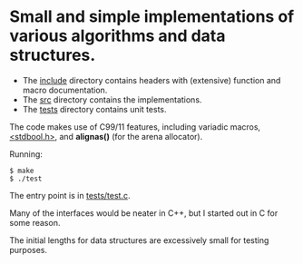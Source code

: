 Small and simple implementations of various algorithms and data structures.
===========================================================================


* The [include](include) directory contains headers with (extensive) function and macro documentation.
* The [src](src) directory contains the implementations.
* The [tests](tests) directory contains unit tests.

The code makes use of C99/11 features, including variadic macros,
[\<stdbool.h\>](http://pubs.opengroup.org/onlinepubs/009695399/basedefs/stdbool.h.html),
and <b>alignas()</b> (for the arena allocator).

Running:

    $ make
    $ ./test

The entry point is in [tests/test.c](tests/test.c)</b>.

Many of the interfaces would be neater in C++, but I started out in C for some
reason.

The initial lengths for data structures are excessively small
for testing purposes.
